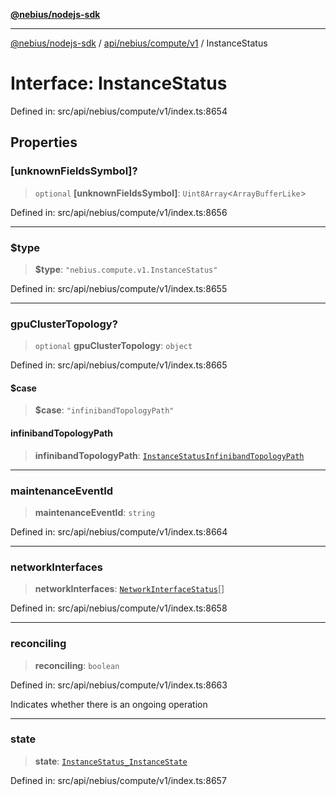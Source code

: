 [**@nebius/nodejs-sdk**](../../../../../README.md)

---

[@nebius/nodejs-sdk](../../../../../README.md) / [api/nebius/compute/v1](../README.md) / InstanceStatus

# Interface: InstanceStatus

Defined in: src/api/nebius/compute/v1/index.ts:8654

## Properties

### \[unknownFieldsSymbol\]?

> `optional` **\[unknownFieldsSymbol\]**: `Uint8Array`\<`ArrayBufferLike`\>

Defined in: src/api/nebius/compute/v1/index.ts:8656

---

### $type

> **$type**: `"nebius.compute.v1.InstanceStatus"`

Defined in: src/api/nebius/compute/v1/index.ts:8655

---

### gpuClusterTopology?

> `optional` **gpuClusterTopology**: `object`

Defined in: src/api/nebius/compute/v1/index.ts:8665

#### $case

> **$case**: `"infinibandTopologyPath"`

#### infinibandTopologyPath

> **infinibandTopologyPath**: [`InstanceStatusInfinibandTopologyPath`](InstanceStatusInfinibandTopologyPath.md)

---

### maintenanceEventId

> **maintenanceEventId**: `string`

Defined in: src/api/nebius/compute/v1/index.ts:8664

---

### networkInterfaces

> **networkInterfaces**: [`NetworkInterfaceStatus`](NetworkInterfaceStatus.md)[]

Defined in: src/api/nebius/compute/v1/index.ts:8658

---

### reconciling

> **reconciling**: `boolean`

Defined in: src/api/nebius/compute/v1/index.ts:8663

Indicates whether there is an ongoing operation

---

### state

> **state**: [`InstanceStatus_InstanceState`](../type-aliases/InstanceStatus_InstanceState.md)

Defined in: src/api/nebius/compute/v1/index.ts:8657
